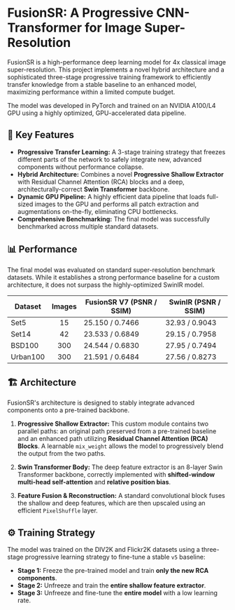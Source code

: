 # FusionSR: A Progressive CNN-Transformer for Image Super-Resolution

FusionSR is a high-performance deep learning model for 4x classical image super-resolution. This project implements a novel hybrid architecture and a sophisticated three-stage progressive training framework to efficiently transfer knowledge from a stable baseline to an enhanced model, maximizing performance within a limited compute budget.

The model was developed in PyTorch and trained on an NVIDIA A100/L4 GPU using a highly optimized, GPU-accelerated data pipeline.

## 🚀 Key Features

* **Progressive Transfer Learning:** A 3-stage training strategy that freezes different parts of the network to safely integrate new, advanced components without performance collapse.
* **Hybrid Architecture:** Combines a novel **Progressive Shallow Extractor** with Residual Channel Attention (RCA) blocks and a deep, architecturally-correct **Swin Transformer** backbone.
* **Dynamic GPU Pipeline:** A highly efficient data pipeline that loads full-sized images to the GPU and performs all patch extraction and augmentations on-the-fly, eliminating CPU bottlenecks.
* **Comprehensive Benchmarking:** The final model was successfully benchmarked across multiple standard datasets.

## 📊 Performance

The final model was evaluated on standard super-resolution benchmark datasets. While it establishes a strong performance baseline for a custom architecture, it does not surpass the highly-optimized SwinIR model.

| Dataset   | Images | FusionSR V7 (PSNR / SSIM) | SwinIR (PSNR / SSIM)    |
|-----------|:------:|----------------------------|--------------------------|
| Set5      |   15   | 25.150 / 0.7466            | 32.93 / 0.9043          |
| Set14     |   42   | 23.533 / 0.6849            | 29.15 / 0.7958           |
| BSD100    |  300   | 24.544 / 0.6830            | 27.95 / 0.7494           |
| Urban100  |  300   | 21.591 / 0.6484            | 27.56 / 0.8273           |


## 🏗️ Architecture

FusionSR's architecture is designed to stably integrate advanced components onto a pre-trained backbone.

1.  **Progressive Shallow Extractor:** This custom module contains two parallel paths: an original path preserved from a pre-trained baseline and an enhanced path utilizing **Residual Channel Attention (RCA) Blocks**. A learnable `mix_weight` allows the model to progressively blend the output from the two paths.

2.  **Swin Transformer Body:** The deep feature extractor is an 8-layer Swin Transformer backbone, correctly implemented with **shifted-window multi-head self-attention** and **relative position bias**.

3.  **Feature Fusion & Reconstruction:** A standard convolutional block fuses the shallow and deep features, which are then upscaled using an efficient `PixelShuffle` layer.

## ⚙️ Training Strategy

The model was trained on the DIV2K and Flickr2K datasets using a three-stage progressive learning strategy to fine-tune a stable `v5` baseline:

* **Stage 1:** Freeze the pre-trained model and train **only the new RCA components**.
* **Stage 2:** Unfreeze and train the **entire shallow feature extractor**.
* **Stage 3:** Unfreeze and fine-tune the **entire model** with a low learning rate.
